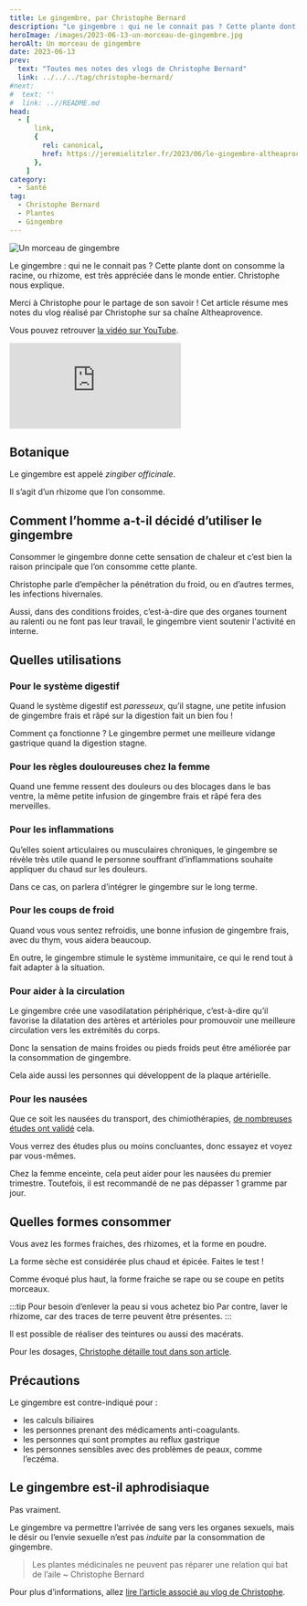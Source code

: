 ```yaml
---
title: Le gingembre, par Christophe Bernard
description: "Le gingembre : qui ne le connait pas ? Cette plante dont on consomme la racine, ou rhizome, est très appréciée dans le monde entier. Christophe nous explique."
heroImage: /images/2023-06-13-un-morceau-de-gingembre.jpg
heroAlt: Un morceau de gingembre
date: 2023-06-13
prev:
  text: "Toutes mes notes des vlogs de Christophe Bernard"
  link: ../../../tag/christophe-bernard/
#next:
#  text: ''
#  link: ..//README.md
head:
  - [
      link,
      {
        rel: canonical,
        href: https://jeremielitzler.fr/2023/06/le-gingembre-altheaprocence,
      },
    ]
category:
  - Santé
tag:
  - Christophe Bernard
  - Plantes
  - Gingembre
---
```


![Un morceau de gingembre](/images/2023-06-13-un-morceau-de-gingembre.jpg 'Crédits : image extraite du vlog de Christophe Bernard')

Le gingembre : qui ne le connait pas ? Cette plante dont on consomme la racine, ou rhizome, est très appréciée dans le monde entier. Christophe nous explique.

Merci à Christophe pour le partage de son savoir !
Cet article résume mes notes du vlog réalisé par Christophe sur sa chaîne Altheaprovence.

<!-- more -->

Vous pouvez retrouver [la vidéo sur YouTube](https://www.youtube.com/watch?v=L4P28NLFJnM).

<!-- markdownlint-disable MD033 -->
<p class="newsletter-wrapper"><iframe class="newsletter-embed" src="https://iamjeremie.substack.com/embed" frameborder="0" scrolling="no"></iframe></p>

## Botanique

Le gingembre est appelé _zingiber officinale_.

Il s’agit d’un rhizome que l’on consomme.

## Comment l’homme a-t-il décidé d’utiliser le gingembre

Consommer le gingembre donne cette sensation de chaleur et c’est bien la raison principale que l’on consomme cette plante.

Christophe parle d’empêcher la pénétration du froid, ou en d’autres termes, les infections hivernales.

Aussi, dans des conditions froides, c’est-à-dire que des organes tournent au ralenti ou ne font pas leur travail, le gingembre vient soutenir l'activité en interne.

## Quelles utilisations

### Pour le système digestif

Quand le système digestif est _paresseux_, qu’il stagne, une petite infusion de gingembre frais et râpé sur la digestion fait un bien fou !

Comment ça fonctionne ? Le gingembre permet une meilleure vidange gastrique quand la digestion stagne.

### Pour les règles douloureuses chez la femme

Quand une femme ressent des douleurs ou des blocages dans le bas ventre, la même petite infusion de gingembre frais et râpé fera des merveilles.

### Pour les inflammations

Qu’elles soient articulaires ou musculaires chroniques, le gingembre se révèle très utile quand le personne souffrant d’inflammations souhaite appliquer du chaud sur les douleurs.

Dans ce cas, on parlera d’intégrer le gingembre sur le long terme.

### Pour les coups de froid

Quand vous vous sentez refroidis, une bonne infusion de gingembre frais, avec du thym, vous aidera beaucoup.

En outre, le gingembre stimule le système immunitaire, ce qui le rend tout à fait adapter à la situation.

### Pour aider à la circulation

Le gingembre crée une vasodilatation périphérique, c’est-à-dire qu’il favorise la dilatation des artères et artérioles pour promouvoir une meilleure circulation vers les extrémités du corps.

Donc la sensation de mains froides ou pieds froids peut être améliorée par la consommation de gingembre.

Cela aide aussi les personnes qui développent de la plaque artérielle.

### Pour les nausées

Que ce soit les nausées du transport, des chimiothérapies, [de nombreuses études ont validé](https://www.ncbi.nlm.nih.gov/pmc/articles/PMC7585712/#:~:text=En%20%C3%A9tudiant%20l'efficacit%C3%A9%20du,r%C3%A9duire%20les%20naus%C3%A9es%20de%2040%20%25.) cela.

Vous verrez des études plus ou moins concluantes, donc essayez et voyez par vous-mêmes.

Chez la femme enceinte, cela peut aider pour les nausées du premier trimestre. Toutefois, il est recommandé de ne pas dépasser 1 gramme par jour.

## Quelles formes consommer

Vous avez les formes fraiches, des rhizomes, et la forme en poudre.

La forme sèche est considérée plus chaud et épicée. Faites le test !

Comme évoqué plus haut, la forme fraiche se rape ou se coupe en petits morceaux.

:::tip Pour besoin d’enlever la peau si vous achetez bio
Par contre, laver le rhizome, car des traces de terre peuvent être présentes.
:::

Il est possible de réaliser des teintures ou aussi des macérats.

Pour les dosages, [Christophe détaille tout dans son article](https://www.altheaprovence.com/gingembre-zingiber-officinale/).

## Précautions

Le gingembre est contre-indiqué pour :

- les calculs biliaires
- les personnes prenant des médicaments anti-coagulants.
- les personnes qui sont promptes au reflux gastrique
- les personnes sensibles avec des problèmes de peaux, comme l’eczéma.

## Le gingembre est-il aphrodisiaque

Pas vraiment.

Le gingembre va permettre l’arrivée de sang vers les organes sexuels, mais le désir ou l’envie sexuelle n’est pas _induite_ par la consommation de gingembre.

> Les plantes médicinales ne peuvent pas réparer une relation qui bat de l’aile
> ~ Christophe Bernard

Pour plus d’informations, allez [lire l’article associé au vlog de Christophe](https://www.altheaprovence.com/gingembre-zingiber-officinale/).
